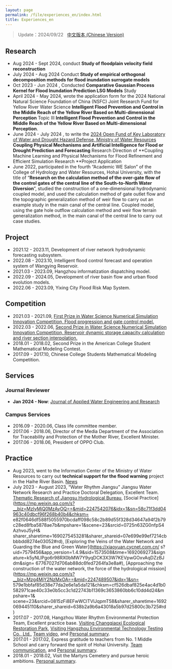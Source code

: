 ```yaml
---
layout: page
permalink: /file/experiences_en/index.html
title: Experiences_en
---
```


> Update：2024/09/22 &nbsp; [中文版本 (Chinese Version)](https://lujiabo98.github.io/experiences/)

## Research

- Aug 2024 - Sept 2024, conduct **Study of floodplain velocity field reconstruction**
- July 2024 - Aug 2024 Conduct **Study of empirical orthogonal decomposition methods for flood inundation surrogate models**
- Oct 2023 - Jun 2024 , Conducted **Comparative Gaussian Process Kernel for Flood Inundation Prediction LSG Models** Study<br>
- April 2024 - May 2024, wrote the application form for the 2024 National Natural Science Foundation of China (NSFC) Joint Research Fund for Yellow River Water Science **Intelligent Flood Prevention and Control in the Middle Reach of the Yellow River Based on Multi-dimensional Perception** Topic III **Intelligent Flood Prevention and Control in the Middle Reach of the Yellow River Based on Multi-dimensional Perception**.
- June 2024 - July 2024 , to write the [2024 Open Fund of Key Laboratory of Water and Drought Hazard Defense, Ministry of Water Resources](http://www.nhri.cn/art/2024/6/17/art_33_76659.html) **Coupling Physical Mechanisms and Artificial Intelligence for Flood or Drought Prediction and Forecasting** Research Direction of **Coupling Machine Learning and Physical Mechanisms for Flood Refinement and Efficient Simulation Research **Project Application
- June 2022, participated in the fourth “Academic WE Salon” of the College of Hydrology and Water Resources, Hohai University, with the title of “**Research on the calculation method of the over-gate flow of the control gates of the central line of the South-to-North Water Diversion**”, studied the construction of a one-dimensional hydrodynamic coupled model, and used the calculation method of gate outlet flow and the topographic generalization method of weir flow to carry out an example study in the main canal of the central line. Coupled model, using the gate hole outflow calculation method and weir flow terrain generalization method, in the main canal of the central line to carry out case studies.


## Project

- 2021.12 - 2023.11, Development of river network hydrodynamic forecasting subsystem.
- 2022.08 - 2023.10, Intelligent flood control forecast and operation system of Wangying Reservoir.
- 2021.03 - 2023.09, Hangzhou informatization dispatching model.
- 2022.09 - 2024.05, Development of river basin flow and urban flood evolution models.
- 2022.06 - 2023.09, Yixing City Flood Risk Map System.

## Competition

- 2021.03 - 2021.09, [First Prize in Water Science Numerical Simulation Innovation Competition, Flood progression and gate control model.](https://mp.weixin.qq.com/s?src=11&timestamp=1726997689&ver=5522&signature=drRpqROYIOv0TXR4KvlN0sPYYJb031p0bEyvvswJbNU-*Gxi2IF0WY3GauV7uHrCLNrV1ugavzMXvOocmZMpB0nQlQYAt3vjYPiJOXpV*Mvuvlb5oVUsMh8-p8KTn*K7&new=1)
- 2022.03 - 2022.06, [Second Prize in Water Science Numerical Simulation Innovation Competition, Reservoir dynamic storage capacity calculation and river section interpolation.](https://mp.weixin.qq.com/s?src=11&timestamp=1726997689&ver=5522&signature=drRpqROYIOv0TXR4KvlN0sPYYJb031p0bEyvvswJbNVyDYnxTzSw*XnbBA6QW2wDGBePGGS0nXiaZFOpSAQpi2JX*zX2XPUWjKF6ksLJP9LU3ih2OAhr5TWBG*8n5ZRe&new=1)
- 2018.01 - 2018.02, Second Prize in the American College Student Mathematical Modeling Contest.
- 2017.09 - 2017.10, Chinese College Students Mathematical Modeling Competition.<br>



## Services

### Journal Reviewer

- **Jan 2024 - Now**: [Journal of Applied Water Engineering and Research](https://www.tandfonline.com/journals/tjaw20)



### Campus Services

- 2016.09 - 2020.06, Class life committee member.
- 2017.06 - 2018.06, Director of the Media Department of the Association for Traceability and Protection of the Mother River, Excellent Minister.
- 2017.06 - 2018.06, President of OPPO Club.<br>

## Practice

- Aug 2023, went to the Information Center of the Ministry of Water Resources to carry out **technical support for the flood warning** project in the Haihe River Basin. [News](https://shxy.hhu.edu.cn/post/3973)
- July 2023 - August 2023, “Water Rhythm Jiangsu” Jiangsu Water Network Research and Practice Doctoral Delegation, Excellent Team. [Thematic Research of Jiangsu Hydrological Bureau](https://shxy.hhu.edu.cn/2023/0718/c3462a263717/page.htm), [Social Practice](https://mp.weixin.qq.com/s?__biz=MzIyMjQ0MzAyOQ==&mid=2247542076&idx=1&sn=58c71f3dd04963c40dbcf96f268b40b4&chksm= e82f0646df588f5055970bcdaff098c58c2b89d55f328d34647a94f2b79c28ed8fba5878ae7b&mpshare=1&scene=23&srcid=0725n63ZG0nfpS4AzhvoJ5yH& sharer_sharetime=1690275453281&sharer_shareid=07e699e99ef7214cbbbbdd8274e03052#rd), [Exploring the Veins of the Water Network and Guarding the Blue and Green Water](https://xiaoyuan.cycnet.com.cn/ s?uid=7579456&app_version=1.4.9&sid=1573508&time=1692069273&signature=k5yNLlPgo6r98RX0bMW7Y9yqDCK3X3W7KEVpwGOxvAqDZzBJdm&sign= 67767027d706ab88dc6fed7264fa3e8a#), [Approaching the construction of the water network, the force of the hydrological mission](https://mp.weixin.qq.com/s?__biz=Mzg4MjY2NzMxOA==&mid=2247489507&idx=1&sn= 579e1bbfaf85d38e77da2e6e1a5da121&chksm=cf526dbaf825e4ac4d1b0582971cae40c33e0b5cc3c1d22743b11369c3653860bb6c10dd4d24&mpshare=1& scene=23&srcid=0815zFi8EFwWClTVlJqpmT58&sharer_sharetime=1692069445110&sharer_shareid=638b2a9b6a43018a5b97d25800c3b725#rd)
- 2017.07 - 2017.08, Hangzhou Water Rhythm Environmental Protection Team, Excellent practice base. [Visiting Changqiaoxi Ecological Restoration Park](https://shxy.hhu.edu.cn/2017/0711/c3463a53685/page.htm), [Visiting Hangzhou Environmental Technology Testing Co., Ltd.](https://shxy.hhu.edu.cn/2017/0708/c3463a53654/page.htm), [Team video](https://www.bilibili.com/video/BV1Ex411B72r/), and [Personal summary](https://lujiabo98.github.io/blogs/practice2_personal).
- 2017.01 - 2017.02, Express gratitude to teachers from No. 1 Middle School and carry forward the spirit of Hohai University. [Team communication](https://lujiabo98.github.io/blogs/practice1_team), and [Personal summary](https://lujiabo98.github.io/blogs/practice1_personal).
- 2018.01 - 2018.02, Visit the Martyrs Cemetery and pursue heroic ambitions. [Personal summary](https://lujiabo98.github.io/blogs/practice3_personal).
